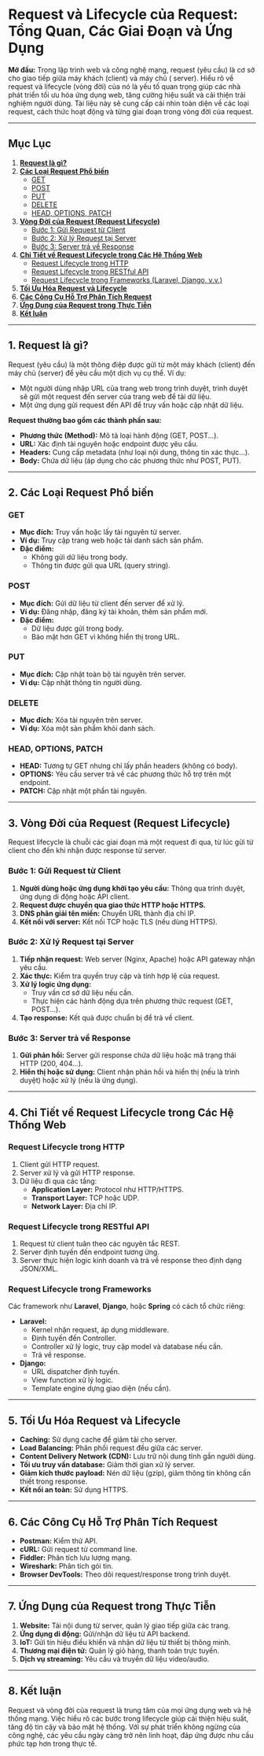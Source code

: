 # **Request và Lifecycle của Request: Tổng Quan, Các Giai Đoạn và Ứng Dụng**

**Mở đầu:**
Trong lập trình web và công nghệ mạng, request (yêu cầu) là cơ sở cho giao tiếp giữa máy khách (client) và máy chủ (
server). Hiểu rõ về request và lifecycle (vòng đời) của nó là yếu tố quan trọng giúp các nhà phát triển tối ưu hóa ứng
dụng web, tăng cường hiệu suất và cải thiện trải nghiệm người dùng. Tài liệu này sẽ cung cấp cái nhìn toàn diện về các
loại request, cách thức hoạt động và từng giai đoạn trong vòng đời của request.

---

## **Mục Lục**

1. **[Request là gì?](#1-request-là-gì)**
2. **[Các Loại Request Phổ biến](#2-các-loại-request-phổ-biến)**
    - [GET](#get)
    - [POST](#post)
    - [PUT](#put)
    - [DELETE](#delete)
    - [HEAD, OPTIONS, PATCH](#head-options-patch)
3. **[Vòng Đời của Request (Request Lifecycle)](#3-vòng-đời-của-request)**
    - [Bước 1: Gửi Request từ Client](#bước-1-gửi-request-từ-client)
    - [Bước 2: Xử lý Request tại Server](#bước-2-xử-lý-request-tại-server)
    - [Bước 3: Server trả về Response](#bước-3-server-trả-về-response)
4. **[Chi Tiết về Request Lifecycle trong Các Hệ Thống Web](#4-chi-tiết-về-request-lifecycle-trong-các-hệ-thống-web)**
    - [Request Lifecycle trong HTTP](#request-lifecycle-trong-http)
    - [Request Lifecycle trong RESTful API](#request-lifecycle-trong-restful-api)
    - [Request Lifecycle trong Frameworks (Laravel, Django, v.v.)](#request-lifecycle-trong-frameworks)
5. **[Tối Ưu Hóa Request và Lifecycle](#5-tối-ưu-hóa-request-và-lifecycle)**
6. **[Các Công Cụ Hỗ Trợ Phân Tích Request](#6-các-công-cụ-hỗ-trợ-phân-tích-request)**
7. **[Ứng Dụng của Request trong Thực Tiễn](#7-ứng-dụng-của-request-trong-thực-tiễn)**
8. **[Kết luận](#8-kết-luận)**

---

## **1. Request là gì?**

Request (yêu cầu) là một thông điệp được gửi từ một máy khách (client) đến máy chủ (server) để yêu cầu một dịch vụ cụ
thể.
Ví dụ:

- Một người dùng nhập URL của trang web trong trình duyệt, trình duyệt sẽ gửi một request đến server của trang web để
  tải dữ liệu.
- Một ứng dụng gửi request đến API để truy vấn hoặc cập nhật dữ liệu.

**Request thường bao gồm các thành phần sau:**

- **Phương thức (Method):** Mô tả loại hành động (GET, POST...).
- **URL:** Xác định tài nguyên hoặc endpoint được yêu cầu.
- **Headers:** Cung cấp metadata (như loại nội dung, thông tin xác thực...).
- **Body:** Chứa dữ liệu (áp dụng cho các phương thức như POST, PUT).

---

## **2. Các Loại Request Phổ biến**

### **GET**

- **Mục đích:** Truy vấn hoặc lấy tài nguyên từ server.
- **Ví dụ:** Truy cập trang web hoặc tải danh sách sản phẩm.
- **Đặc điểm:**
    - Không gửi dữ liệu trong body.
    - Thông tin được gửi qua URL (query string).

### **POST**

- **Mục đích:** Gửi dữ liệu từ client đến server để xử lý.
- **Ví dụ:** Đăng nhập, đăng ký tài khoản, thêm sản phẩm mới.
- **Đặc điểm:**
    - Dữ liệu được gửi trong body.
    - Bảo mật hơn GET vì không hiển thị trong URL.

### **PUT**

- **Mục đích:** Cập nhật toàn bộ tài nguyên trên server.
- **Ví dụ:** Cập nhật thông tin người dùng.

### **DELETE**

- **Mục đích:** Xóa tài nguyên trên server.
- **Ví dụ:** Xóa một sản phẩm khỏi danh sách.

### **HEAD, OPTIONS, PATCH**

- **HEAD:** Tương tự GET nhưng chỉ lấy phần headers (không có body).
- **OPTIONS:** Yêu cầu server trả về các phương thức hỗ trợ trên một endpoint.
- **PATCH:** Cập nhật một phần tài nguyên.

---

## **3. Vòng Đời của Request (Request Lifecycle)**

Request lifecycle là chuỗi các giai đoạn mà một request đi qua, từ lúc gửi từ client cho đến khi nhận được response từ
server.

### **Bước 1: Gửi Request từ Client**

1. **Người dùng hoặc ứng dụng khởi tạo yêu cầu:** Thông qua trình duyệt, ứng dụng di động hoặc API client.
2. **Request được chuyển qua giao thức HTTP hoặc HTTPS.**
3. **DNS phân giải tên miền:** Chuyển URL thành địa chỉ IP.
4. **Kết nối với server:** Kết nối TCP hoặc TLS (nếu dùng HTTPS).

### **Bước 2: Xử lý Request tại Server**

1. **Tiếp nhận request:** Web server (Nginx, Apache) hoặc API gateway nhận yêu cầu.
2. **Xác thực:** Kiểm tra quyền truy cập và tính hợp lệ của request.
3. **Xử lý logic ứng dụng:**
    - Truy vấn cơ sở dữ liệu nếu cần.
    - Thực hiện các hành động dựa trên phương thức request (GET, POST...).
4. **Tạo response:** Kết quả được chuẩn bị để trả về client.

### **Bước 3: Server trả về Response**

1. **Gửi phản hồi:** Server gửi response chứa dữ liệu hoặc mã trạng thái HTTP (200, 404...).
2. **Hiển thị hoặc sử dụng:** Client nhận phản hồi và hiển thị (nếu là trình duyệt) hoặc xử lý (nếu là ứng dụng).

---

## **4. Chi Tiết về Request Lifecycle trong Các Hệ Thống Web**

### **Request Lifecycle trong HTTP**

1. Client gửi HTTP request.
2. Server xử lý và gửi HTTP response.
3. Dữ liệu đi qua các tầng:
    - **Application Layer:** Protocol như HTTP/HTTPS.
    - **Transport Layer:** TCP hoặc UDP.
    - **Network Layer:** Địa chỉ IP.

### **Request Lifecycle trong RESTful API**

1. Request từ client tuân theo các nguyên tắc REST.
2. Server định tuyến đến endpoint tương ứng.
3. Server thực hiện logic kinh doanh và trả về response theo định dạng JSON/XML.

### **Request Lifecycle trong Frameworks**

Các framework như **Laravel**, **Django**, hoặc **Spring** có cách tổ chức riêng:

- **Laravel:**
    - Kernel nhận request, áp dụng middleware.
    - Định tuyến đến Controller.
    - Controller xử lý logic, truy cập model và database nếu cần.
    - Trả về response.
- **Django:**
    - URL dispatcher định tuyến.
    - View function xử lý logic.
    - Template engine dựng giao diện (nếu cần).

---

## **5. Tối Ưu Hóa Request và Lifecycle**

- **Caching:** Sử dụng cache để giảm tải cho server.
- **Load Balancing:** Phân phối request đều giữa các server.
- **Content Delivery Network (CDN):** Lưu trữ nội dung tĩnh gần người dùng.
- **Tối ưu truy vấn database:** Giảm thời gian xử lý server.
- **Giảm kích thước payload:** Nén dữ liệu (gzip), giảm thông tin không cần thiết trong response.
- **Kết nối an toàn:** Sử dụng HTTPS.

---

## **6. Các Công Cụ Hỗ Trợ Phân Tích Request**

- **Postman:** Kiểm thử API.
- **cURL:** Gửi request từ command line.
- **Fiddler:** Phân tích lưu lượng mạng.
- **Wireshark:** Phân tích gói tin.
- **Browser DevTools:** Theo dõi request/response trong trình duyệt.

---

## **7. Ứng Dụng của Request trong Thực Tiễn**

1. **Website:** Tải nội dung từ server, quản lý giao tiếp giữa các trang.
2. **Ứng dụng di động:** Gửi/nhận dữ liệu từ API backend.
3. **IoT:** Gửi tín hiệu điều khiển và nhận dữ liệu từ thiết bị thông minh.
4. **Thương mại điện tử:** Quản lý giỏ hàng, thanh toán trực tuyến.
5. **Dịch vụ streaming:** Yêu cầu và truyền dữ liệu video/audio.

---

## **8. Kết luận**

Request và vòng đời của request là trung tâm của mọi ứng dụng web và hệ thống mạng. Việc hiểu rõ các bước trong
lifecycle giúp cải thiện hiệu suất, tăng độ tin cậy và bảo mật hệ thống. Với sự phát triển không ngừng của công nghệ,
các yêu cầu ngày càng trở nên linh hoạt, đáp ứng được nhu cầu phức tạp hơn trong thực tế.
